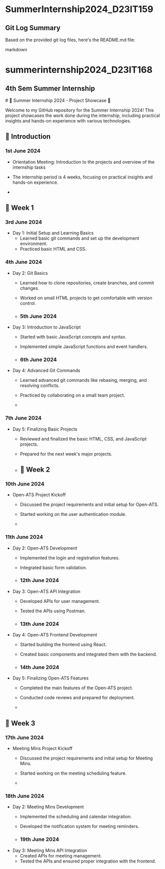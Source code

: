 # SummerInternship2024_D23IT159

## Git Log Summary

Based on the provided git log files, here's the README.md file:

markdown
# summerinternship2024_D23IT168

<h2>4th Sem Summer Internship</h2>
# 🌟 Summer Internship 2024 - Project Showcase 🌟

Welcome to my GitHub repository for the Summer Internship 2024! This project showcases the work done during the internship, including practical insights and hands-on experience with various technologies. 


## 🚀 Introduction

### 1st June 2024
- Orientation Meeting: Introduction to the projects and overview of the internship tasks
- The internship period is 4 weeks, focusing on practical insights and hands-on experience.

- 
## ⿡ Week 1
### 3rd June 2024
- Day 1: Initial Setup and Learning Basics
  - Learned basic git commands and set up the development environment.
  - Practiced basic HTML and CSS.


### 4th June 2024
- Day 2: Git Basics
  - Learned how to clone repositories, create branches, and commit changes.
  - Worked on small HTML projects to get comfortable with version control.
 
  - ### 5th June 2024
- Day 3: Introduction to JavaScript
  - Started with basic JavaScript concepts and syntax.
  - Implemented simple JavaScript functions and event handlers.
 
  - ### 6th June 2024
- Day 4: Advanced Git Commands
  - Learned advanced git commands like rebasing, merging, and resolving conflicts.
  - Practiced by collaborating on a small team project.
 
  - 
### 7th June 2024
- Day 5: Finalizing Basic Projects
  - Reviewed and finalized the basic HTML, CSS, and JavaScript projects.
  - Prepared for the next week's major projects.
 
  - ## ⿢ Week 2
### 10th June 2024
- Open-ATS Project Kickoff
  - Discussed the project requirements and initial setup for Open-ATS.
  - Started working on the user authentication module.
 
  - 
### 11th June 2024
- Day 2: Open-ATS Development
  - Implemented the login and registration features.
  - Integrated basic form validation.
 
  - ### 12th June 2024
- Day 3: Open-ATS API Integration
  - Developed APIs for user management.
  - Tested the APIs using Postman.
 
  - ### 13th June 2024
- Day 4: Open-ATS Frontend Development
  - Started building the frontend using React.
  - Created basic components and integrated them with the backend.
 
  - ### 14th June 2024
- Day 5: Finalizing Open-ATS Features
  - Completed the main features of the Open-ATS project.
  - Conducted code reviews and prepared for deployment.
 
  - 
## ⿣ Week 3
### 17th June 2024
- Meeting Mins Project Kickoff
  - Discussed the project requirements and initial setup for Meeting Mins.
  - Started working on the meeting scheduling feature.
 
  - 
### 18th June 2024
- Day 2: Meeting Mins Development
  - Implemented the scheduling and calendar integration.
  - Developed the notification system for meeting reminders.
 
  - ### 19th June 2024
- Day 3: Meeting Mins API Integration
  - Created APIs for meeting management.
  - Tested the APIs and ensured proper integration with the frontend.




